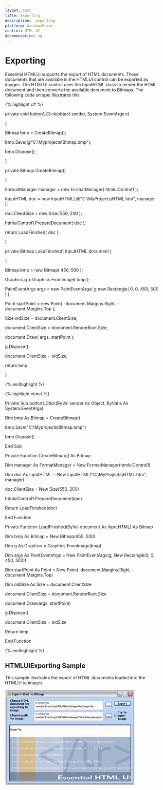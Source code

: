 ```yaml
---
layout: post
title: Exporting
description:  exporting
platform: WindowsForms
control: HTML UI
documentation: ug
---
```


#  Exporting

Essential HTMLUI supports the export of HTML documents. These documents that are available in the HTMLUI control can be exported as images. The HTMLUI control uses the InputHTML class to render the HTML document and then converts the available document to Bitmaps. The following code snippet illustrates this.



{% highlight c# %}



private void button1_Click(object sender, System.EventArgs e)

{

Bitmap bmp = CreateBitmap();

bmp.Save(@"C:\Myprojects\Bitmap.bmp");

bmp.Dispose();

}



private Bitmap CreateBitmap()

{

FormatManager manager = new FormatManager( htmluiControl1 );

InputHTML doc = new InputHTML( @"C:\MyProjects\HTML.htm", manager );

doc.ClientSize = new Size( 550, 200 );

htmluiControl1.PrepareDocument( doc );

return LoadFinished( doc );

}



private Bitmap LoadFinished( InputHTML document )

{

Bitmap bmp = new Bitmap( 450, 500 );

Graphics g = Graphics.FromImage( bmp );

PaintEventArgs args = new PaintEventArgs( g,new Rectangle( 0, 0, 450, 500 ) );

Point startPoint = new Point( -document.Margins.Right, -document.Margins.Top );

Size oldSize = document.ClientSize;

document.ClientSize = document.RenderRoot.Size;

document.Draw( args, startPoint );

g.Dispose();

document.ClientSize = oldSize;

return bmp;

}

{% endhighlight %}

{% highlight vbnet %}



Private Sub button1_Click(ByVal sender As Object, ByVal e As System.EventArgs)

Dim bmp As Bitmap = CreateBitmap()

bmp.Save("C:\Myprojects\Bitmap.bmp")

bmp.Dispose()

End Sub



Private Function CreateBitmap() As Bitmap

Dim manager As FormatManager = New FormatManager(htmluiControl1)

Dim doc As InputHTML = New InputHTML("C:\MyProjects\HTML.htm", manager)

doc.ClientSize = New Size(550, 200)

htmluiControl1.PrepareDocument(doc)

 Return LoadFinished(doc)

End Function



Private Function LoadFinished(ByVal document As InputHTML) As Bitmap

Dim bmp As Bitmap = New Bitmap(450, 500)

Dim g As Graphics = Graphics.FromImage(bmp)

Dim args As PaintEventArgs = New PaintEventArgs(g, New Rectangle(0, 0, 450, 500))

Dim startPoint As Point = New Point(-document.Margins.Right, -document.Margins.Top)

Dim oldSize As Size = document.ClientSize

document.ClientSize = document.RenderRoot.Size

document.Draw(args, startPoint)

g.Dispose()

document.ClientSize = oldSize

Return bmp

End Function

{% endhighlight %}

## HTMLUIExporting Sample

This sample illustrates the export of HTML documents loaded into the HTMLUI to images.

![](Exporting_images/Exporting_img1.jpeg)



